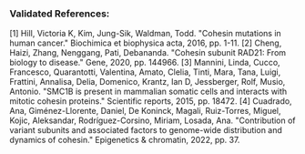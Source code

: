 ### Validated References: 
[1] Hill, Victoria K, Kim, Jung-Sik, Waldman, Todd. "Cohesin mutations in human cancer." Biochimica et biophysica acta, 2016, pp. 1-11.
[2] Cheng, Haizi, Zhang, Nenggang, Pati, Debananda. "Cohesin subunit RAD21: From biology to disease." Gene, 2020, pp. 144966.
[3] Mannini, Linda, Cucco, Francesco, Quarantotti, Valentina, Amato, Clelia, Tinti, Mara, Tana, Luigi, Frattini, Annalisa, Delia, Domenico, Krantz, Ian D, Jessberger, Rolf, Musio, Antonio. "SMC1B is present in mammalian somatic cells and interacts with mitotic cohesin proteins." Scientific reports, 2015, pp. 18472.
[4] Cuadrado, Ana, Giménez-Llorente, Daniel, De Koninck, Magali, Ruiz-Torres, Miguel, Kojic, Aleksandar, Rodríguez-Corsino, Miriam, Losada, Ana. "Contribution of variant subunits and associated factors to genome-wide distribution and dynamics of cohesin." Epigenetics & chromatin, 2022, pp. 37.
